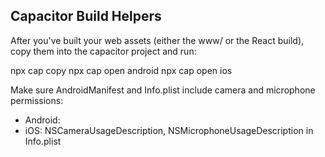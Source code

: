Capacitor Build Helpers
-----------------------

After you've built your web assets (either the www/ or the React build), copy them into the capacitor project and run:

npx cap copy
npx cap open android
npx cap open ios

Make sure AndroidManifest and Info.plist include camera and microphone permissions:
- Android: <uses-permission android:name="android.permission.RECORD_AUDIO"/>
           <uses-permission android:name="android.permission.CAMERA"/>
- iOS: NSCameraUsageDescription, NSMicrophoneUsageDescription in Info.plist

